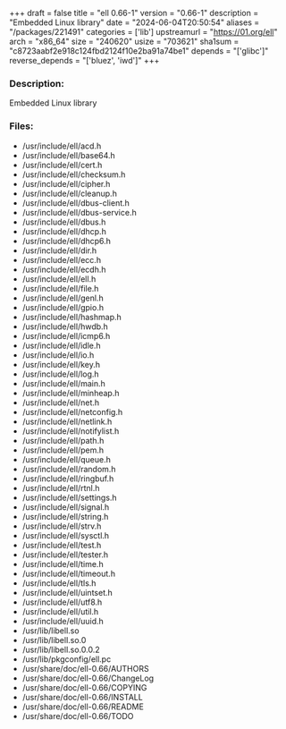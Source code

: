 +++
draft = false
title = "ell 0.66-1"
version = "0.66-1"
description = "Embedded Linux library"
date = "2024-06-04T20:50:54"
aliases = "/packages/221491"
categories = ['lib']
upstreamurl = "https://01.org/ell"
arch = "x86_64"
size = "240620"
usize = "703621"
sha1sum = "c8723aabf2e918c124fbd2124f10e2ba91a74be1"
depends = "['glibc']"
reverse_depends = "['bluez', 'iwd']"
+++
### Description: 
Embedded Linux library

### Files: 
* /usr/include/ell/acd.h
* /usr/include/ell/base64.h
* /usr/include/ell/cert.h
* /usr/include/ell/checksum.h
* /usr/include/ell/cipher.h
* /usr/include/ell/cleanup.h
* /usr/include/ell/dbus-client.h
* /usr/include/ell/dbus-service.h
* /usr/include/ell/dbus.h
* /usr/include/ell/dhcp.h
* /usr/include/ell/dhcp6.h
* /usr/include/ell/dir.h
* /usr/include/ell/ecc.h
* /usr/include/ell/ecdh.h
* /usr/include/ell/ell.h
* /usr/include/ell/file.h
* /usr/include/ell/genl.h
* /usr/include/ell/gpio.h
* /usr/include/ell/hashmap.h
* /usr/include/ell/hwdb.h
* /usr/include/ell/icmp6.h
* /usr/include/ell/idle.h
* /usr/include/ell/io.h
* /usr/include/ell/key.h
* /usr/include/ell/log.h
* /usr/include/ell/main.h
* /usr/include/ell/minheap.h
* /usr/include/ell/net.h
* /usr/include/ell/netconfig.h
* /usr/include/ell/netlink.h
* /usr/include/ell/notifylist.h
* /usr/include/ell/path.h
* /usr/include/ell/pem.h
* /usr/include/ell/queue.h
* /usr/include/ell/random.h
* /usr/include/ell/ringbuf.h
* /usr/include/ell/rtnl.h
* /usr/include/ell/settings.h
* /usr/include/ell/signal.h
* /usr/include/ell/string.h
* /usr/include/ell/strv.h
* /usr/include/ell/sysctl.h
* /usr/include/ell/test.h
* /usr/include/ell/tester.h
* /usr/include/ell/time.h
* /usr/include/ell/timeout.h
* /usr/include/ell/tls.h
* /usr/include/ell/uintset.h
* /usr/include/ell/utf8.h
* /usr/include/ell/util.h
* /usr/include/ell/uuid.h
* /usr/lib/libell.so
* /usr/lib/libell.so.0
* /usr/lib/libell.so.0.0.2
* /usr/lib/pkgconfig/ell.pc
* /usr/share/doc/ell-0.66/AUTHORS
* /usr/share/doc/ell-0.66/ChangeLog
* /usr/share/doc/ell-0.66/COPYING
* /usr/share/doc/ell-0.66/INSTALL
* /usr/share/doc/ell-0.66/README
* /usr/share/doc/ell-0.66/TODO
